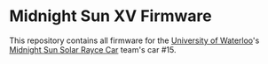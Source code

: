 # Midnight Sun XV Firmware
This repository contains all firmware for the [University of Waterloo](https://uwaterloo.ca/)'s [Midnight Sun Solar Rayce Car](http://www.uwmidsun.com/) team's car #15.
